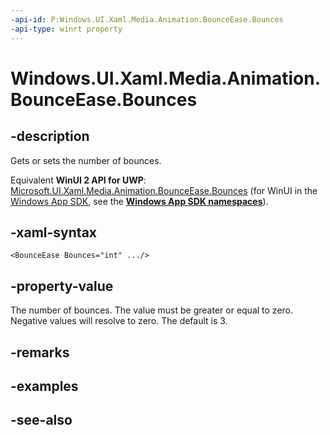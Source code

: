 ```yaml
---
-api-id: P:Windows.UI.Xaml.Media.Animation.BounceEase.Bounces
-api-type: winrt property
---
```


<!-- Property syntax
public int Bounces { get;  set; }
-->

# Windows.UI.Xaml.Media.Animation.BounceEase.Bounces

## -description
Gets or sets the number of bounces.

Equivalent **WinUI 2 API for UWP**: [Microsoft.UI.Xaml.Media.Animation.BounceEase.Bounces](/windows/winui/api/microsoft.ui.xaml.media.animation.bounceease.bounces) (for WinUI in the [Windows App SDK](/windows/apps/windows-app-sdk/), see the **[Windows App SDK namespaces](/windows/windows-app-sdk/api/winrt/)**).

## -xaml-syntax
```xaml
<BounceEase Bounces="int" .../>
```


## -property-value
The number of bounces. The value must be greater or equal to zero. Negative values will resolve to zero. The default is 3.

## -remarks

## -examples

## -see-also
